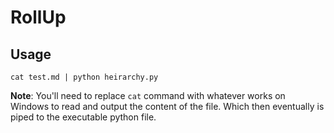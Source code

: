 # RollUp

## Usage
```
cat test.md | python heirarchy.py
```

**Note**: You'll need to replace `cat` command with whatever works on Windows to read and output the content of the file. Which then eventually is piped to the executable python file.